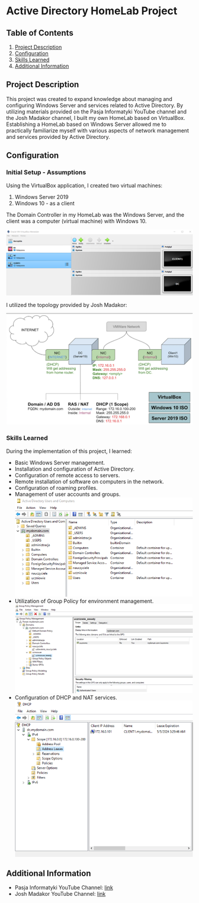 # Active Directory HomeLab Project

## Table of Contents

1. [Project Description](#project-description)
2. [Configuration](#configuration)
3. [Skills Learned](#skills-learned)
4. [Additional Information](#additional-information)

## Project Description

This project was created to expand knowledge about managing and configuring Windows Server and services related to Active Directory. By utilizing materials provided on the Pasja Informatyki YouTube channel and the Josh Madakor channel, I built my own HomeLab based on VirtualBox. Establishing a HomeLab based on Windows Server allowed me to practically familiarize myself with various aspects of network management and services provided by Active Directory.

## Configuration

### Initial Setup - Assumptions

Using the VirtualBox application, I created two virtual machines:
1. Windows Server 2019
2. Windows 10 - as a client

The Domain Controller in my HomeLab was the Windows Server, and the client was a computer (virtual machine) with Windows 10.

![VBox screen](screens/vb.png)

I utilized the topology provided by Josh Madakor:

![Topology diagram](screens/topology.png)

### Skills Learned

During the implementation of this project, I learned:

- Basic Windows Server management.
- Installation and configuration of Active Directory.
- Configuration of remote access to servers.
- Remote installation of software on computers in the network.
- Configuration of roaming profiles.
- Management of user accounts and groups.
![ad](screens/active_directory.png)
- Utilization of Group Policy for environment management.
![group_policy](screens/group_policy.png)
- Configuration of DHCP and NAT services.
![dhcp](screens/dhcp.png)

## Additional Information

- Pasja Informatyki YouTube Channel: [link](https://www.youtube.com/@Pasjainformatyki)
- Josh Madakor YouTube Channel: [link](https://www.youtube.com/@JoshMadakor)
